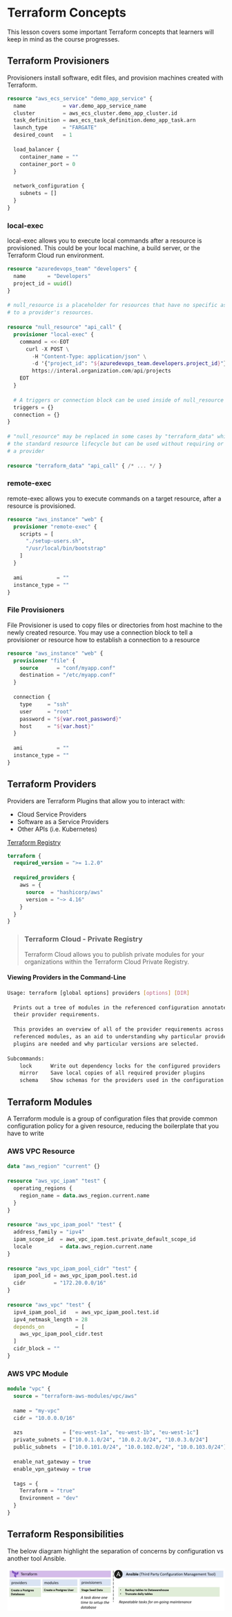 # Terraform Concepts

This lesson covers some important Terraform concepts that learners will keep in
mind as the course progresses.

## Terraform Provisioners

Provisioners install software, edit files, and provision machines created
with Terraform.

```terraform
resource "aws_ecs_service" "demo_app_service" {
  name            = var.demo_app_service_name
  cluster         = aws_ecs_cluster.demo_app_cluster.id
  task_definition = aws_ecs_task_definition.demo_app_task.arn
  launch_type     = "FARGATE"
  desired_count   = 1

  load_balancer {
    container_name = ""
    container_port = 0
  }

  network_configuration {
    subnets = []
  }
}
```

### local-exec

local-exec allows you to execute local commands after a resource
is provisioned. This could be your local machine, a build server, or
the Terraform Cloud run environment.

```terraform
resource "azuredevops_team" "developers" {
  name       = "Developers"
  project_id = uuid()
}

# null_resource is a placeholder for resources that have no specific association
# to a provider's resources.

resource "null_resource" "api_call" {
  provisioner "local-exec" {
    command = <<-EOT
      curl -X POST \
        -H "Content-Type: application/json" \
        -d '{"project_id": "${azuredevops_team.developers.project_id}"}' \
        https://interal.organization.com/api/projects
    EOT
  }

  # A triggers or connection block can be used inside of null_resource
  triggers = {}
  connection = {}
}

# "null_resource" may be replaced in some cases by "terraform_data" which implements
# the standard resource lifecycle but can be used without requiring or configuring
# a provider

resource "terraform_data" "api_call" { /* ... */ }
```

### remote-exec

remote-exec allows you to execute commands on a target resource, after a resource
is provisioned.

```terraform
resource "aws_instance" "web" {
  provisioner "remote-exec" {
    scripts = [
      "./setup-users.sh",
      "/usr/local/bin/bootstrap"
    ]
  }
  
  ami           = ""
  instance_type = ""
}
```

### File Provisioners

File Provisioner is used to copy files or directories from host machine to the
newly created resource. You may use a connection block to tell a provisioner or
resource how to establish a connection to a resource

```terraform
resource "aws_instance" "web" {
  provisioner "file" {
    source      = "conf/myapp.conf"
    destination = "/etc/myapp.conf"
  }

  connection {
    type     = "ssh"
    user     = "root"
    password = "${var.root_password}"
    host     = "${var.host}"
  }
  
  ami           = ""
  instance_type = ""
}
```

## Terraform Providers

Providers are Terraform Plugins that allow you to interact with: 

- Cloud Service Providers
- Software as a Service Providers
- Other APIs (i.e. Kubernetes)

[Terraform Registry](https://registry.terraform.io/)

```terraform
terraform {
  required_version = ">= 1.2.0"

  required_providers {
    aws = {
      source  = "hashicorp/aws"
      version = "~> 4.16"
    }
  }
}
```

> ### Terraform Cloud - Private Registry
>
> Terraform Cloud allows you to publish private modules for your organizations within
> the Terraform Cloud Private Registry.  

#### Viewing Providers in the Command-Line


```bash
Usage: terraform [global options] providers [options] [DIR]

  Prints out a tree of modules in the referenced configuration annotated with
  their provider requirements.

  This provides an overview of all of the provider requirements across all
  referenced modules, as an aid to understanding why particular provider
  plugins are needed and why particular versions are selected.
  
Subcommands:
    lock      Write out dependency locks for the configured providers
    mirror    Save local copies of all required provider plugins
    schema    Show schemas for the providers used in the configuration
```

## Terraform Modules

A Terraform module is a group of configuration files that provide common configuration
policy for a given resource, reducing the boilerplate that you have to write

### AWS VPC Resource

```terraform
data "aws_region" "current" {}

resource "aws_vpc_ipam" "test" {
  operating_regions {
    region_name = data.aws_region.current.name
  }
}

resource "aws_vpc_ipam_pool" "test" {
  address_family = "ipv4"
  ipam_scope_id  = aws_vpc_ipam.test.private_default_scope_id
  locale         = data.aws_region.current.name
}

resource "aws_vpc_ipam_pool_cidr" "test" {
  ipam_pool_id = aws_vpc_ipam_pool.test.id
  cidr         = "172.20.0.0/16"
}

resource "aws_vpc" "test" {
  ipv4_ipam_pool_id   = aws_vpc_ipam_pool.test.id
  ipv4_netmask_length = 28
  depends_on          = [
    aws_vpc_ipam_pool_cidr.test
  ]
  cidr_block = ""
}
```

### AWS VPC Module

```terraform
module "vpc" {
  source = "terraform-aws-modules/vpc/aws"

  name = "my-vpc"
  cidr = "10.0.0.0/16"

  azs             = ["eu-west-1a", "eu-west-1b", "eu-west-1c"]
  private_subnets = ["10.0.1.0/24", "10.0.2.0/24", "10.0.3.0/24"]
  public_subnets  = ["10.0.101.0/24", "10.0.102.0/24", "10.0.103.0/24"]

  enable_nat_gateway = true
  enable_vpn_gateway = true

  tags = {
    Terraform = "true"
    Environment = "dev"
  }
}
```

## Terraform Responsibilities

The below diagram highlight the separation of concerns by configuration vs another tool Ansible.

![Terraform Responsibilities](../docs/assets/Terraform-Ansible-Responsibilities.png "Terraform Responsibilities")


